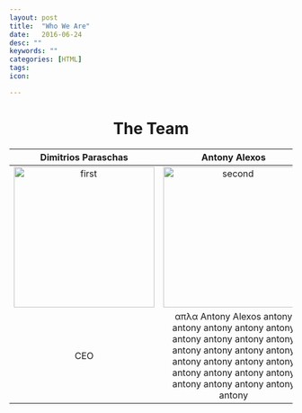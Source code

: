 ```yaml
---
layout: post
title:  "Who We Are"
date:   2016-06-24
desc: ""
keywords: ""
categories: [HTML]
tags:
icon:

---
```


<!--  Κάποιος τίτλος-->
<h1 style="text-align:center;">The Team</h1>


Dimitrios Paraschas |  Antony Alexos | Akis Gianoukos | Christos Matzoros
:-------------------------:|:-------------------------:|:-------------------------:|:-------------------------:
<img src="https://avatars0.githubusercontent.com/u/1269230?v=3&s=460" alt="first" height="250" width="250" />|<img src="https://scontent.fath3-2.fna.fbcdn.net/v/t1.0-9/13325442_1103308936357432_5199023213483135256_n.jpg?oh=ea620d502d8853b445acb02bdbe11fb3&oe=5818931F" alt="second" height="250" width="250" /> | <img src="https://upload.wikimedia.org/wikipedia/commons/thumb/a/a6/Anonymous_emblem.svg/2000px-Anonymous_emblem.svg.png" alt="third" height="250" width="250" /> | <img src="https://media.licdn.com/mpr/mpr/shrinknp_400_400/AAEAAQAAAAAAAAfaAAAAJGI5YmMyMjc2LWI2MTAtNDVjOS04YzIzLWRjMzE5ZTY4NDI1Zg.jpg" alt="fourth" height="250" width="250" />
CEO |  απλα Antony Alexos antony antony antony antony antony antony antony antony antony antony antony antony antony antony antony antony antony antony antony antony antony antony antony antony antony antony | ieeeeeeeeeeeeeeeeeeeeeeeee eeeeeeeeeeeeeeeeeeee eeeeeeeeeeeeeee seadasdfasdddssssssssssssssssssssss ssssssssssssssssssssssssssssss sssssssssssssssssssssssssssss | me|

<br><br>
<!--
Dimitrios Paraschas  | | Antony Alexos | | Akis Giannoukos | | Christos Matzoros
:-------------------------:|:---:|:-------------------------:|:---:|:-------------------------:|:---:|:-------------------------:
[![Alt text](https://avatars0.githubusercontent.com/u/1269230?v=3&s=460)](https://www.linkedin.com/in/christos-matzoros-6bb173116) | | [![Alt text](https://scontent.fath3-2.fna.fbcdn.net/v/t1.0-9/13325442_1103308936357432_5199023213483135256_n.jpg?oh=ea620d502d8853b445acb02bdbe11fb3&oe=5818931F)](https://www.linkedin.com/in/christos-matzoros-6bb173116) | | [![Alt text](https://upload.wikimedia.org/wikipedia/commons/thumb/a/a6/Anonymous_emblem.svg/2000px-Anonymous_emblem.svg.png)](https://www.linkedin.com/in/christos-matzoros-6bb173116) | |  [![Alt text](https://media.licdn.com/mpr/mpr/shrinknp_400_400/AAEAAQAAAAAAAAfaAAAAJGI5YmMyMjc2LWI2MTAtNDVjOS04YzIzLWRjMzE5ZTY4NDI1Zg.jpg)](https://www.linkedin.com/in/christos-matzoros-6bb173116)
CEO | | απλα Antony Alexos antony antony antony antony antony antony antony antony antony antony antony antony antony antony antony antony antony antony antony antony antony antony antony antony antony antony | |ieeeeeeeeeeeeeeeeeeeeeeeee eeeeeeeeeeeeeeeeeeee eeeeeeeeeeeeeee seadasdfasdddssssssssssssssssssssss ssssssssssssssssssssssssssssss sssssssssssssssssssssssssssss | |me
:-------------------------:|:---:|:-------------------------:|:---:|:-------------------------:|:---:|:-------------------------:
-->

<!--
https://avatars0.githubusercontent.com/u/1269230?v=3&s=460

https://scontent.fath3-2.fna.fbcdn.net/v/t1.0-9/13325442_1103308936357432_5199023213483135256_n.jpg?oh=ea620d502d8853b445acb02bdbe11fb3&oe=5818931F

https://upload.wikimedia.org/wikipedia/commons/thumb/a/a6/Anonymous_emblem.svg/2000px-Anonymous_emblem.svg.png

-->
<br><br>
<br><br>
